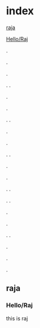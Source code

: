 # index
[raja](#raja) 

[Hello/Raj](#hello-raj)

.

.

.

.
.

.

.

.
.

.

.

.
.

.

.

.
.

.
.

.

.

.
.

.

.

.
##  raja

### <a name="hello-raj"></a>Hello/Raj
this is raj

